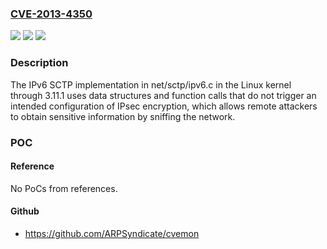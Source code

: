 ### [CVE-2013-4350](https://cve.mitre.org/cgi-bin/cvename.cgi?name=CVE-2013-4350)
![](https://img.shields.io/static/v1?label=Product&message=n%2Fa&color=blue)
![](https://img.shields.io/static/v1?label=Version&message=n%2Fa&color=blue)
![](https://img.shields.io/static/v1?label=Vulnerability&message=n%2Fa&color=brighgreen)

### Description

The IPv6 SCTP implementation in net/sctp/ipv6.c in the Linux kernel through 3.11.1 uses data structures and function calls that do not trigger an intended configuration of IPsec encryption, which allows remote attackers to obtain sensitive information by sniffing the network.

### POC

#### Reference
No PoCs from references.

#### Github
- https://github.com/ARPSyndicate/cvemon

